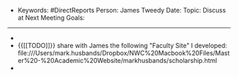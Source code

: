 - Keywords: #DirectReports
Person: James Tweedy
Date: 
Topic: Discuss at Next Meeting
Goals: 
- ---------------
- 
- {{[[TODO]]}} share with James the following "Faculty Site" I developed: file:///Users/mark.husbands/Dropbox/NWC%20Macbook%20Files/Master%20-%20Academic%20Website/markhusbands/scholarship.html
- 

